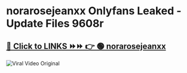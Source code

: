 
 # norarosejeanxx Onlyfans Leaked - Update Files 9608r

## <h2><a href="https://clipsfans.com/norarosejeanxx&ref=git">🔗 Click to LINKS ⏩⏩ 👉 🟢 norarosejeanxx </a></h2>

<a href="https://clipsfans.com/norarosejeanxx&ref=git" rel="nofollow" data-target="animated-image.originalLink"><img src="https://i.ibb.co.com/xMMVF88/686577567.gif" alt="Viral Video Original" style="max-width: 100%; display: inline-block;" data-target="animated-image.originalImage"></a>

